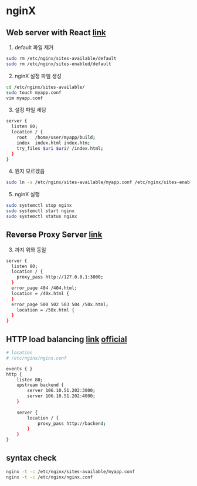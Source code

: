 # nginX

## Web server with React [link](https://codechacha.com/ko/deploy-react-with-nginx/)

1. default 파일 제거

```bash
sudo rm /etc/nginx/sites-available/default
sudo rm /etc/nginx/sites-enabled/default
```

2. nginX 설정 파일 생성

```bash
cd /etc/nginx/sites-available/
sudo touch myapp.conf
vim myapp.conf
```

3. 설정 파일 세팅

```bash
server {
  listen 80;
  location / {
    root   /home/user/myapp/build;
    index  index.html index.htm;
    try_files $uri $uri/ /index.html;
  }
}
```

4. 뭔지 모르겠음

```bash
sudo ln -s /etc/nginx/sites-available/myapp.conf /etc/nginx/sites-enabled/myapp.conf
```

5. nginX 실행

```bash
sudo systemctl stop nginx
sudo systemctl start nginx
sudo systemctl status nginx
```



## Reverse Proxy Server [link](https://medium.com/sjk5766/nginx-reverse-proxy-%EC%82%AC%EC%9A%A9%ED%95%98%EA%B8%B0-e11e18fcf843)

3. 까지 위와 동일

```bash
server {
  listen 80;
  location / {
    proxy_pass http://127.0.0.1:3000;
  }
  error_page 404 /404.html;
  location = /40x.html {
  }
  error_page 500 502 503 504 /50x.html;
    location = /50x.html {
  }
}
```



## HTTP load balancing [link](https://judo0179.tistory.com/16) [official](https://docs.nginx.com/nginx/admin-guide/load-balancer/http-load-balancer/)

```bash
# location
# /etc/nginx/nginx.conf

events { }
http {
    listen 80;
    upstream backend {
        server 106.10.51.202:3000;
        server 106.10.51.202:4000;
    }
    
    server {
        location / {
            proxy_pass http://backend;
        }
    }
}
```



## syntax check

```bash
nginx -t -c /etc/nginx/sites-available/myapp.conf
nginx -t -c /etc/nginx/nginx.conf
```

